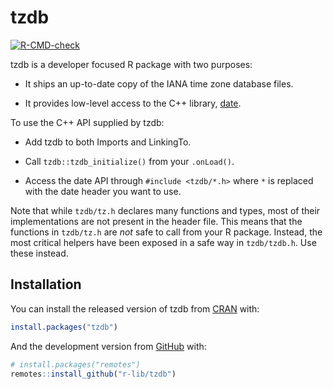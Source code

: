 
<!-- README.md is generated from README.Rmd. Please edit that file -->

# tzdb

<!-- badges: start -->

[![R-CMD-check](https://github.com/r-lib/tzdb/workflows/R-CMD-check/badge.svg)](https://github.com/r-lib/tzdb/actions)
<!-- badges: end -->

tzdb is a developer focused R package with two purposes:

-   It ships an up-to-date copy of the IANA time zone database files.

-   It provides low-level access to the C++ library,
    [date](https://github.com/HowardHinnant/date).

To use the C++ API supplied by tzdb:

-   Add tzdb to both Imports and LinkingTo.

-   Call `tzdb::tzdb_initialize()` from your `.onLoad()`.

-   Access the date API through `#include <tzdb/*.h>` where `*` is
    replaced with the date header you want to use.

Note that while `tzdb/tz.h` declares many functions and types, most of
their implementations are not present in the header file. This means
that the functions in `tzdb/tz.h` are *not* safe to call from your R
package. Instead, the most critical helpers have been exposed in a safe
way in `tzdb/tzdb.h`. Use these instead.

## Installation

You can install the released version of tzdb from
[CRAN](https://CRAN.R-project.org) with:

``` r
install.packages("tzdb")
```

And the development version from [GitHub](https://github.com/) with:

``` r
# install.packages("remotes")
remotes::install_github("r-lib/tzdb")
```
